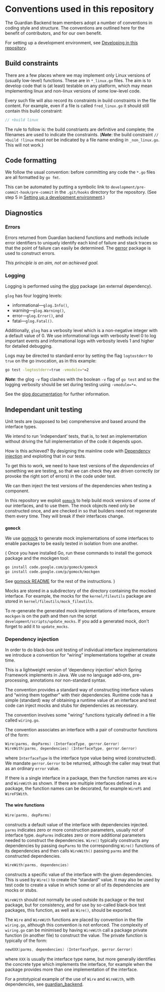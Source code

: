 # Conventions used in this repository

The Guardian Backend team members adopt a number of conventions in coding
style and structure. The conventions are outlined here for the benefit of
contributors, and for our own benefit.

For setting up a development environment, see [Developing in this
repository](DEVELOPMENT.md).

## Build constraints

There are a few places where we may implement only Linux versions of (usually
low-level) functions. These are in `*_linux.go` files. The aim is to develop
code that is (at least) testable on any platform, which may mean implementing
linux and non-linux versions of some low-level code.

Every such file will also record its constraints in build constraints in the
file content. For example, even if a file is called `fred_linux.go` it should
still contain this build constraint:

```go
// +build linux
```

The rule to follow is: the build constriants are definitive and complete; the
filenames are used to indicate the constraints. (***Note***: the build constraint
`// +build !linux` must *not* be indicated by a file name ending in
`_non_linux.go`. This will not work.)

## Code formatting

We follow the usual convention: before committing any code the `*.go` files are
all formatted by `go fmt`.

This can be automated by putting a symbolic link to
`development/pre-commit-hook/pre-commit` in the `.git/hooks` directory for the
repository. (See step 5 in [Setting up a development
environment](DEVELOPMENT.md#settingupadevelopmentenvironment).)

## Diagnostics

### Errors

Errors returned from Guardian backend functions and methods include error
identifiers to uniquely identify each kind of failure and stack traces so that
the point of failure can easily be determined. The [gerror](gerror) package is
used to construct errors.

*This principle is an aim, not an achieved goal.*

### Logging

Logging is performed using the [glog](https://github.com/golang/glog) package
(an external dependency).

`glog` has four logging levels:

*   informational—`glog.Info()`,
*   warning—`glog.Warning()`,
*   error—`glog.Error()`, and
*   fatal—`glog.Fatal()`.

Additionally, `glog` has a verbosity level  which is a non-negative integer
with a default value of 0. We use informational logs with verbosity
level 0 to log important events and informational logs with verbosity levels
1 and higher for detailed debugging.

Logs may be directed to standard error by setting the flag `logtostderr` to
`true` on the go invocation, as in this example:

```bash
go test -logtostderr=true -vmodule=*=2
```

***Note***: the glog `-v` flag clashes with the boolean `-v` flag of `go test`
and so the logging verbosity should be set during testing using `-vmodule=*=`.

See the [glog documentation](http://godoc.org/github.com/golang/glog) for further information.

## Independant unit testing

Unit tests are (supposed to be) comprehensive and based around the interface types.

We intend to run ‘independant’ tests, that is, to test an implementation
without driving the full implementation of the code it depends upon.

How is this achieved? By designing the mainline code with [Dependency
injection](#dependencyinjection) and exploiting that in our tests.

To get this to work, we need to have test versions of the
*dependencies* of something we are testing, so that we can check they are
driven correctly (or provoke the right sort of errors) in the code under test.

We can then inject the test versions of the dependencies when testing a component.

In this repository we exploit [`gomock`](#gomock) to help build mock versions of
some of our interfaces, and to use them. The mock objects need only be
constructed once, and are checked in so that builders need not regenerate them
every time. They will break if their interfaces change.

### `gomock`

We use [gomock](http://godoc.org/code.google.com/p/gomock/gomock) to generate
mock implementations of some interfaces to enable packages to be easily tested
in isolation from one another.

( Once you have installed Go, run these commands to install the gomock package
  and the mockgen tool:

```bash
go install code.google.com/p/gomock/gomock
go install code.google.com/p/gomock/mockgen
```

See [gomock README](https://code.google.com/p/gomock/source/browse/README.md)
for the rest of the instructions. )

Mocks are stored in a subdirectory of the directory containing the mocked
interface. For example, the mocks for the `kernel/fileutils` package are
stored in `kernel/fileutils/mock_fileutils`.

To re-generate the generated mock implementations of interfaces, ensure
`mockgen` is on the path and then run the script
`development/scripts/update_mocks`. If you add a generated mock, don't forget
to add it to `update_mocks`.

### Dependency injection

In order to do black-box unit testing of individual interface implementations
we introduce a convention for “wiring” implementations together at create
time.

This is a lightweight version of ‘dependency injection’ which Spring Framework
implements in Java.  We use no language add-ons, pre-processing, annotations
nor non-standard syntax.

The convention provides a standard way of constructing interface values and
“wiring them together” with their dependencies. Runtime code has a simple
(standard) way of obtaining a runtime value of an interface and test code can
inject mocks and stubs for dependencies as necessary.

The convention involves some "wiring" functions typically defined in
a file called `wiring.go`.

The convention associates an interface with a pair of constructor functions of
the form:

```go
Wire(parms, depParms) (InterfaceType, gerror.Gerror)
WireWith(parms, dependencies) (InterfaceType, gerror.Gerror)
```

where `InterfaceType` is the interface type value being wired (constructed).
We mandate `gerror.Gerror` to be returned, although the caller may treat that
as an ordinary `error` value.

If there is a single interface in a package, then the function names are
`Wire` and `WireWith` as shown. If there are multiple interfaces defined in a
package, the function names can be decorated, for example `WireFS` and
`WireFSWith`.

#### The wire functions

```go
Wire(parms, depParms)
```

constructs a default value of the interface with dependencies injected.
`parms` indicates zero or more construction parameters, usually not of
interface type. `depParms` indicates zero or more additional parameters needed
to construct the dependencies. `Wire()` typically constructs any dependencies
by passing `depParms` to the corresponding `Wire()` functions of its
dependencies and then calls `WireWith()` passing `parms` and the constructed
dependencies.

```go
WireWith(parms, dependencies)
```

constructs a specific value of the interface with the given dependencies. This
is used by `Wire()` to create the “standard” value. It may also be used by
test code to create a value in which some or all of its dependencies are mocks
or stubs.

`WireWith` should not normally be used outside its package or the test
package, but for consistency, and for use by so-called black-box test
packages, this function, as well as `Wire()`, should be exported.

The `Wire` and `WireWith` functions are placed by convention in the file
`wiring.go`, although this convention is not enforced. The complexity of
`wiring.go` can be minimised by having `WireWith` call a package private function (in
another file) to construct the value. The private function is typically
of the form:

```go
newXXX(parms, dependencies) (InterfaceType, gerror.Gerror)
```

where `XXX` is usually the interface type name, but more generally
identifies the concrete type which implements the interface, for
example when the package provides more than one implementation of
the interface.

For a prototypical example of the use of `Wire` and `WireWith`, with dependencies, see
[guardian_backend](https://github.com/cf-guardian/guardian-backend/blob/master/guardian_backend/wiring.go).
